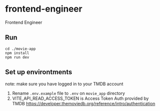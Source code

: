 # frontend-engineer
Frontend Engineer

## Run

```
cd ./movie-app
npm install
npm run dev
```

## Set up environtments
note: make sure you have logged in to your TMDB account

1. Rename `.env.example` file to `.env` on `movie_app` directory
2. VITE_API_READ_ACCESS_TOKEN is Access Token Auth provided by TMDB
    https://developer.themoviedb.org/reference/intro/authentication
